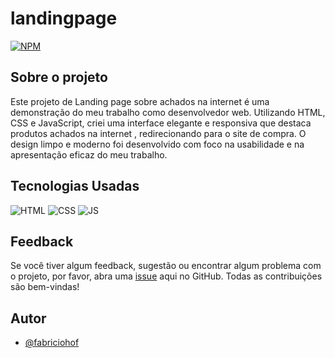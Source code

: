 # landingpage

 [![NPM](https://img.shields.io/npm/l/react)](https://github.com/fabriciohof/portfolio/blob/main/LICENSE)


## Sobre o projeto
 

Este projeto de Landing page sobre achados na internet é uma demonstração do meu trabalho como desenvolvedor web. Utilizando HTML, CSS e JavaScript, criei uma interface elegante e responsiva que destaca produtos achados na internet , redirecionando para o site de compra. O design limpo e moderno foi desenvolvido com foco na usabilidade e na apresentação eficaz do meu trabalho.

## Tecnologias Usadas

![HTML](https://img.shields.io/badge/HTML5-E34F26?style=for-the-badge&logo=html5&logoColor=white)
![CSS](https://img.shields.io/badge/CSS3-1572B6?style=for-the-badge&logo=css3&logoColor=white)
![JS](https://img.shields.io/badge/JavaScript-F7DF1E?style=for-the-badge&logo=javascript&logoColor=black)

## Feedback

Se você tiver algum feedback, sugestão ou encontrar algum problema com o projeto, por favor, abra uma [issue](https://github.com/fabriciohof/portfolio/issues) aqui no GitHub. Todas as contribuições são bem-vindas!


## Autor

- [@fabriciohof](https://www.github.com/fabriciohof)

